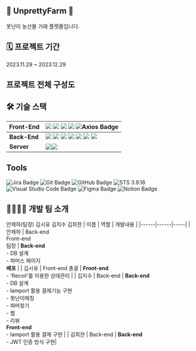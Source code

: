 ## 🥕 UnprettyFarm 🥕
못난이 농산물 거래 플랫폼입니다.

## 🗓️ 프로젝트 기간
2023.11.29 ~ 2023.12.29

## 프로젝트 전체 구성도


## 🛠 기술 스택
| **Front-End** | <img src="https://img.shields.io/badge/React-61DAFB?style=flat-square&logo=React&logoColor=black"/> <img src="https://img.shields.io/badge/CSS3-1572B6?style=flat-square&logo=css3&logoColor=white"/> <img src="https://img.shields.io/badge/HTML5-E34F26?style=flat-square&logo=html5&logoColor=white"/> <img src="https://img.shields.io/badge/Recoil-3578E5?style=flat-square&logo=recoil&logoColor=white"/> ![Axios Badge](https://img.shields.io/badge/Axios-5A29E4?logo=axios&logoColor=fff&style=flat-square)|
|---------------|---|
| **Back-End**  | <img src="https://img.shields.io/badge/springboot-6DB33F?style=flat-square&logo=springboot&logoColor=white"> <img src="https://img.shields.io/badge/Security-6DB33F?style=flat-square&logo=springsecurity&logoColor=white"> <img src="https://img.shields.io/badge/JPA-6DB33F?style=flat-square&logo=jpa&logoColor=white"> <img src="https://img.shields.io/badge/QueryDsl-6DB33F?style=flat-square&logo=hibernate&logoColor=white"> <img src="https://img.shields.io/badge/JSON%20Web%20Tokens-000?logo=jsonwebtokens&logoColor=fff&style=flat"> <img src="https://img.shields.io/badge/gradle-02303A?style=flat-square&logo=gradle&logoColor=white"> <img src="https://img.shields.io/badge/mariaDB-003545?style=flat-square&logo=mariaDB&logoColor=white">|
| **Server**    | <img src="https://img.shields.io/badge/Docker-2496ED?style=flat-square&logo=Docker&logoColor=white"/><img src="https://img.shields.io/badge/Amazon AWS-232F3E?style=flat-square&logo=amazonaws&logoColor=white"/>|

## Tools
![Jira Badge](https://img.shields.io/badge/Jira-0052CC?logo=jira&logoColor=fff&style=flat-square) ![Git Badge](https://img.shields.io/badge/Git-F05032?logo=git&logoColor=fff&style=flat) ![GitHub Badge](https://img.shields.io/badge/GitHub-181717?logo=github&logoColor=fff&style=flat)
![STS 3.9.18](https://img.shields.io/badge/STS-3.9.18-green?style=flat-square) ![Visual Studio Code Badge](https://img.shields.io/badge/Visual%20Studio%20Code-007ACC?logo=visualstudiocode&logoColor=fff&style=flat) ![Figma Badge](https://img.shields.io/badge/Figma-F24E1E?logo=figma&logoColor=fff&style=flat) ![Notion Badge](https://img.shields.io/badge/Notion-000?logo=notion&logoColor=fff&style=flat)

## 👨‍👩‍👧‍👦 개발 팀 소개
안제하(팀장) 김시유 김지수 김희찬
| 이름 | 역할 | 개발내용 |
|------|------|-----|
|   안제하   | Back-end<br> Front-end<br> 팀장     |   **Back-end**<br>- DB 설계<br> - 파머스 페이지<br> **배포**   |
|   김시유   | Front-end 총괄    | **Front-end**<br> - 'Recoil'를 이용한 상태관리     |
|    김지수  | Back-end    |  **Back-end**<br> - DB 설계<br> - Iamport 활용 결제기능 구현<br> - 못난이매칭<br> - 파머찾기<br> - 찜<br> - 리뷰<br> **Front-end**<br> - Iamport 활용 결제 구현 |
|     김희찬 | Back-end     |   **Back-end**<br> - JWT 인증 방식 구현|

<!--

**Here are some ideas to get you started:**

🙋‍♀️ A short introduction - what is your organization all about?
🌈 Contribution guidelines - how can the community get involved?
👩‍💻 Useful resources - where can the community find your docs? Is there anything else the community should know?
🍿 Fun facts - what does your team eat for breakfast?
🧙 Remember, you can do mighty things with the power of [Markdown](https://docs.github.com/github/writing-on-github/getting-started-with-writing-and-formatting-on-github/basic-writing-and-formatting-syntax)
<img src="https://img.shields.io/badge/springboot-6DB33F?style=for-the-badge&logo=springboot&logoColor=white"><img src="https://img.shields.io/badge/java11-007396?style=for-the-badge&logo=java&logoColor=white">
<img src="https://img.shields.io/badge/mariaDB-003545?style=for-the-badge&logo=mariaDB&logoColor=white">
<img src="https://img.shields.io/badge/react-61DAFB?style=for-the-badge&logo=react&logoColor=black">
<img src="https://img.shields.io/badge/gradle-02303A?style=for-the-badge&logo=gradle&logoColor=white">
Spring Data JPA  
Query DSL  
Security  
AWS  
Docker  
STS 3.9.18  
### 언어
[![stackticon](https://firebasestorage.googleapis.com/v0/b/stackticon-81399.appspot.com/o/images%2F1705811198782?alt=media&token=ea53bef3-99a1-44d2-a353-02d1328019f4)](https://github.com/msdio/stackticon)

### Front-End
[![stackticon](https://firebasestorage.googleapis.com/v0/b/stackticon-81399.appspot.com/o/images%2F1705811377625?alt=media&token=73e8faff-2e91-4ec9-92ae-ef3f960dd7f0)](https://github.com/msdio/stackticon)

### Back-End
[![stackticon](https://firebasestorage.googleapis.com/v0/b/stackticon-81399.appspot.com/o/images%2F1705811668016?alt=media&token=ceeeac2d-71e9-469c-a3c1-1c9612d0964b)](https://github.com/msdio/stackticon)

### Dev-Ops
[![stackticon](https://firebasestorage.googleapis.com/v0/b/stackticon-81399.appspot.com/o/images%2F1705811960999?alt=media&token=b2487a39-432d-4fdf-86f7-9a3e6e7aad04)](https://github.com/msdio/stackticon)

### 협업 툴
[![stackticon](https://firebasestorage.googleapis.com/v0/b/stackticon-81399.appspot.com/o/images%2F1705811716922?alt=media&token=08c02720-e7fc-4ceb-821d-7c96f8333fdb)](https://github.com/msdio/stackticon)

-->
